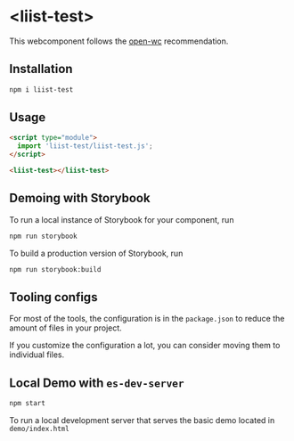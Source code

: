 # \<liist-test>

This webcomponent follows the [open-wc](https://github.com/open-wc/open-wc) recommendation.

## Installation
```bash
npm i liist-test
```

## Usage
```html
<script type="module">
  import 'liist-test/liist-test.js';
</script>

<liist-test></liist-test>
```

## Demoing with Storybook
To run a local instance of Storybook for your component, run
```bash
npm run storybook
```

To build a production version of Storybook, run
```bash
npm run storybook:build
```


## Tooling configs

For most of the tools, the configuration is in the `package.json` to reduce the amount of files in your project.

If you customize the configuration a lot, you can consider moving them to individual files.

## Local Demo with `es-dev-server`
```bash
npm start
```
To run a local development server that serves the basic demo located in `demo/index.html`
